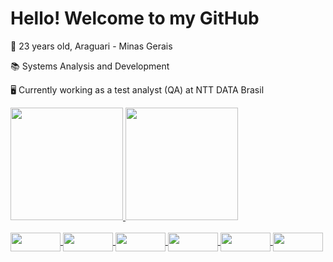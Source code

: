# Hello! Welcome to my GitHub

👩 23 years old, Araguari - Minas Gerais 

📚 Systems Analysis and Development  

🖥️ Currently working as a test analyst (QA) at NTT DATA Brasil

<div>
  <a href="github.com/leticiancalvess">
<img height="180em" src="https://github-readme-stats.vercel.app/api?username=leticiancalvess&show_icons=true&theme=radical">
<img height="180em" src="https://github-readme-stats.vercel.app/api/top-langs/?username=leticiancalvess&layout=compact&theme=radical">
</div>

<div style="display: inline_block"><br>
  <img align="center" height="30" width="80" src="https://img.shields.io/badge/HTML5-E34F26?style=for-the-badge&logo=html5&logoColor=white">
  <img align="center" height="30" width="80" src="https://img.shields.io/badge/CSS3-1572B6?style=for-the-badge&logo=css3&logoColor=white">
  <img align="center" height="30" width="80" src="https://img.shields.io/badge/JavaScript-F7DF1E?style=for-the-badge&logo=javascript&logoColor=black">
  <img align="center" height="30" width="80" src="https://img.shields.io/badge/React-20232A?style=for-the-badge&logo=react&logoColor=61DAFB">
  <img align="center" height="30" width="80" src="https://img.shields.io/badge/Vue.js-35495E?style=for-the-badge&logo=vue.js&logoColor=4FC08D">
  <img align="center" height="30" width="80" src="https://img.shields.io/badge/Bootstrap-563D7C?style=for-the-badge&logo=bootstrap&logoColor=white">
  
  </div>
